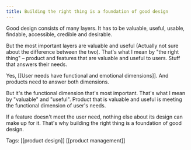 ```yaml
---
title: Building the right thing is a foundation of good design
---
```


Good design consists of many layers. It has to be valuable, useful, usable, findable, accessible, credible and desirable.

But the most important layers are valuable and useful (Actually not sure about the difference between the two). That's what I mean by "the right thing" – product and features that are valuable and useful to users. Stuff that answers their needs.

Yes, [[User needs have functional and emotional dimensions]]. And products need to answer both dimensions.

But it's the functional dimension that's most important. That's what I mean by "valuable" and "useful". Product that is valuable and useful is meeting the functional dimension of user's needs.

If a feature doesn't meet the user need, nothing else about its design can make up for it. That's why building the right thing is a foundation of good design.

Tags: [[product design]] [[product management]]